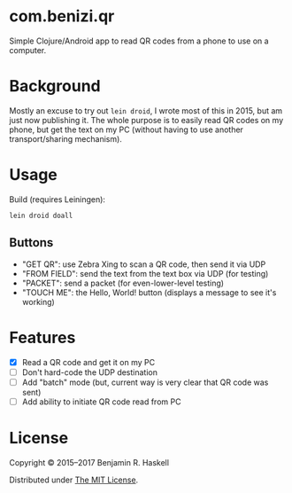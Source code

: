 # com.benizi.qr

Simple Clojure/Android app to read QR codes from a phone to use on a computer.

# Background

Mostly an excuse to try out `lein droid`, I wrote most of this in 2015, but am
just now publishing it.  The whole purpose is to easily read QR codes on my
phone, but get the text on my PC (without having to use another
transport/sharing mechanism).

# Usage

Build (requires Leiningen):

```
lein droid doall
```

## Buttons

- "GET QR": use Zebra Xing to scan a QR code, then send it via UDP
- "FROM FIELD": send the text from the text box via UDP (for testing)
- "PACKET": send a packet (for even-lower-level testing)
- "TOUCH ME": the Hello, World! button (displays a message to see it's working)

# Features

- [x] Read a QR code and get it on my PC
- [ ] Don't hard-code the UDP destination
- [ ] Add "batch" mode (but, current way is very clear that QR code was sent)
- [ ] Add ability to initiate QR code read from PC

# License

Copyright © 2015–2017 Benjamin R. Haskell

Distributed under [The MIT License](LICENSE).
